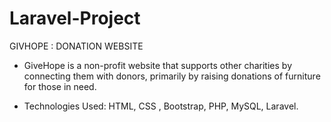# Laravel-Project

GIVHOPE : DONATION WEBSITE

- GiveHope is a non-profit website that supports other
charities by connecting them with donors, primarily by
raising donations of furniture for those in need.

- Technologies Used: HTML, CSS , Bootstrap, PHP, MySQL,
Laravel.
